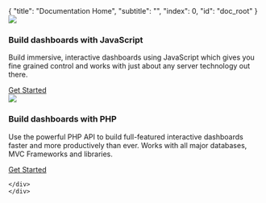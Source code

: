 <meta>
{
    "title": "Documentation Home",
    "subtitle": "",
    "index": 0,
    "id": "doc_root"
}
</meta>

<div class="container">
<div class="row">
    <div class="col-md-8">
    <div class="col-md-3">
        <img src="../../static/images/js.jpg" class="jsLogo" />
    </div>
     <div class="col-md-8">
        <h3>Build dashboards with JavaScript</h3>
        <p>Build immersive, interactive dashboards using JavaScript which gives you fine grained control and works with just about any server technology out there.</p>
        <a class="btn btn-large btn-primary" href="/docs/dashboard/php/">Get Started</a>
    </div>
    </div>
    <div class="col-md-8 phpContainer">
    <div class="col-md-3">
        <img src="../../static/images/php.png" class="phpLogo" />
    </div>
     <div class="col-md-8">
        <h3>Build dashboards with PHP</h3>
        <p>Use the powerful PHP API to build full-featured interactive dashboards faster and more productively than ever. Works with all major databases, MVC Frameworks and libraries.</p>
        <a class="btn btn-large btn-primary" href="/docs/dashboard/php/">Get Started</a>
    </div>
    <div class="clear">
        
    </div>
    </div>
</div>
</div>
